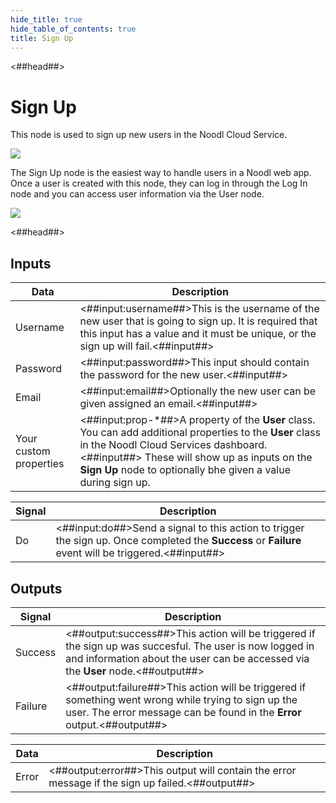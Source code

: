 ```yaml
---
hide_title: true
hide_table_of_contents: true
title: Sign Up
---
```


<##head##>

# Sign Up

This node is used to sign up new users in the Noodl Cloud Service.

<div className="ndl-image-with-background l">

![](/nodes/data/user/sign-up/sign-up_visual.png)

</div>

The <span className="ndl-node">Sign Up</span> node is the easiest way to handle users in a Noodl web app. Once a user is created with this node, they can log in through the <span className="ndl-node">Log In</span> node and you can access user information via the <span className="ndl-node">User</span> node.

<div className="ndl-image-with-background l">

![](/nodes/data/user/sign-up/sign-up_node.png)

</div>

<##head##>

## Inputs

| Data                                                     | Description                                                                                                                                                                                                                                                          |
| -------------------------------------------------------- | -------------------------------------------------------------------------------------------------------------------------------------------------------------------------------------------------------------------------------------------------------------------- |
| <span className="ndl-data">Username</span>               | <##input:username##>This is the username of the new user that is going to sign up. It is required that this input has a value and it must be unique, or the sign up will fail.<##input##>                                                                            |
| <span className="ndl-data">Password</span>               | <##input:password##>This input should contain the password for the new user.<##input##>                                                                                                                                                                              |
| <span className="ndl-data">Email</span>                  | <##input:email##>Optionally the new user can be given assigned an email.<##input##>                                                                                                                                                                                  |
| <span className="ndl-data">Your custom properties</span> | <##input:prop-\*##>A property of the **User** class. You can add additional properties to the **User** class in the Noodl Cloud Services dashboard. <##input##> These will show up as inputs on the **Sign Up** node to optionally bhe given a value during sign up. |

| Signal                                 | Description                                                                                                                                          |
| -------------------------------------- | ---------------------------------------------------------------------------------------------------------------------------------------------------- |
| <span className="ndl-signal">Do</span> | <##input:do##>Send a signal to this action to trigger the sign up. Once completed the **Success** or **Failure** event will be triggered.<##input##> |

## Outputs

| Signal                                      | Description                                                                                                                                                                                 |
| ------------------------------------------- | ------------------------------------------------------------------------------------------------------------------------------------------------------------------------------------------- |
| <span className="ndl-signal">Success</span> | <##output:success##>This action will be triggered if the sign up was succesful. The user is now logged in and information about the user can be accessed via the **User** node.<##output##> |
| <span className="ndl-signal">Failure</span> | <##output:failure##>This action will be triggered if something went wrong while trying to sign up the user. The error message can be found in the **Error** output.<##output##>             |

| Data                                    | Description                                                                                     |
| --------------------------------------- | ----------------------------------------------------------------------------------------------- |
| <span className="ndl-data">Error</span> | <##output:error##>This output will contain the error message if the sign up failed.<##output##> |
